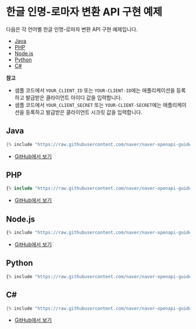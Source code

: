 # 한글 인명-로마자 변환 API 구현 예제

다음은 각 언어별 한글 인명-로마자 변환 API 구현 예제입니다.

- [Java](#java)
- [PHP](#php)
- [Node.js](#node-js)
- [Python](#python)
- [C#](#c)

<div class="note"><p><strong>참고</strong></p>
<ul>  
<li>샘플 코드에서 <code>YOUR_CLIENT_ID</code> 또는 <code>YOUR-CLIENT-ID</code>에는 애플리케이션을 등록하고 발급받은 클라이언트 아이디 값을 입력합니다.</li>  
<li>샘플 코드에서 <code>YOUR_CLIENT_SECRET</code> 또는 <code>YOUR-CLIENT-SECRET</code>에는 애플리케이션을 등록하고 발급받은 클라이언트 시크릿 값을 입력합니다.</li>  
</ul>  
</div>  

## Java

```java
{% include "https://raw.githubusercontent.com/naver/naver-openapi-guide/master/sample/java/ApiExamRoman.java" %}
```

- [GitHub에서 보기](https://github.com/naver/naver-openapi-guide/blob/master/sample/java/ApiExamRoman.java)

## PHP

```php
{% include "https://raw.githubusercontent.com/naver/naver-openapi-guide/master/sample/php/APIExamRoman.php" %}
```

- [GitHub에서 보기](https://github.com/naver/naver-openapi-guide/blob/master/sample/php/APIExamRoman.php)

## Node.js

```js
{% include "https://raw.githubusercontent.com/naver/naver-openapi-guide/master/sample/nodejs/APIExamRoman.js" %}
```

- [GitHub에서 보기](https://github.com/naver/naver-openapi-guide/blob/master/sample/nodejs/APIExamRoman.js)

## Python

``` python
{% include "https://raw.githubusercontent.com/naver/naver-openapi-guide/master/sample/python/APIExamRoman.py" %}
```

## C&num;

```csharp
{% include "https://raw.githubusercontent.com/naver/naver-openapi-guide/master/sample/c%23-asp.net/APIExamRoman.cs" %}
```

- [GitHub에서 보기](https://github.com/naver/naver-openapi-guide/blob/master/sample/c%23-asp.net/APIExamRoman.cs)
